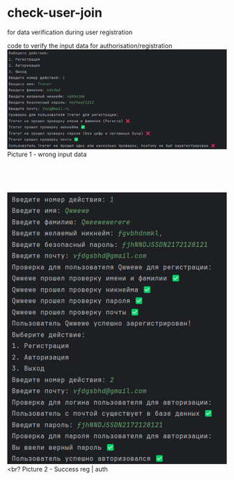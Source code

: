 # check-user-join
for data verification during user registration

code to verify the input data for authorisation/registration
<br>
![alt text](https://github.com/17neverends/user-auth-reg/blob/main/изображение_2023-10-13_224317345.png)
<br>
Picture 1 - wrong input data

<br><br><br>

![alt text](https://github.com/17neverends/user-auth-reg/blob/main/изображение_2023-10-13_224324995.png)
<br?
Picture 2 - Success reg | auth
